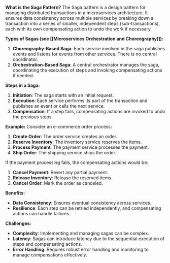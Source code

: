 **What is the Saga Pattern?** The Saga pattern is a design pattern for managing distributed transactions in a microservices architecture. It ensures data consistency across multiple services by breaking down a transaction into a series of smaller, independent steps (sub-transactions), each with its own compensating action to undo the work if necessary.

**Types of Sagas (see [[Microservices Orchestration and Choreography]]):**

1. **Choreography-Based Saga**: Each service involved in the saga publishes events and listens for events from other services. There is no central coordinator.
2. **Orchestration-Based Saga**: A central orchestrator manages the saga, coordinating the execution of steps and invoking compensating actions if needed.

**Steps in a Saga:**

1. **Initiation**: The saga starts with an initial request.
2. **Execution**: Each service performs its part of the transaction and publishes an event or calls the next service.
3. **Compensation**: If a step fails, compensating actions are invoked to undo the previous steps.

**Example:** Consider an e-commerce order process:

1. **Create Order**: The order service creates an order.
2. **Reserve Inventory**: The inventory service reserves the items.
3. **Process Payment**: The payment service processes the payment.
4. **Ship Order**: The shipping service ships the order.

If the payment processing fails, the compensating actions would be:

1. **Cancel Payment**: Revert any partial payment.
2. **Release Inventory**: Release the reserved items.
3. **Cancel Order**: Mark the order as canceled.

**Benefits:**

- **Data Consistency**: Ensures eventual consistency across services.
- **Resilience**: Each step can be retried independently, and compensating actions can handle failures.

**Challenges:**

- **Complexity**: Implementing and managing sagas can be complex.
- **Latency**: Sagas can introduce latency due to the sequential execution of steps and compensating actions.
- **Error Handling**: Requires robust error handling and monitoring to manage compensations effectively.